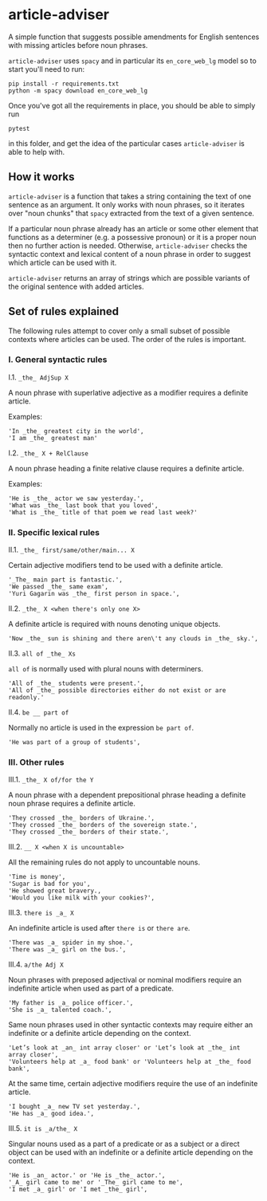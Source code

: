 # article-adviser
A simple function that suggests possible amendments for English sentences with missing articles before noun phrases.

`article-adviser` uses `spacy` and in particular its `en_core_web_lg` model so to start you'll need to run:  

````
pip install -r requirements.txt
python -m spacy download en_core_web_lg
````

Once you've got all the requirements in place, you should be able to simply run
````
pytest
````
in this folder, and get the idea of the particular cases `article-adviser` is able to help with.

## How it works

`article-adviser` is a function that takes a string containing the text of one sentence as an argument.
It only works with noun phrases, so it iterates over "noun chunks" that `spacy` extracted from the text of a given sentence.

If a particular noun phrase already has an article or some other element that functions as a determiner (e.g. a possessive pronoun) or it is a proper noun then no further action is needed. Otherwise, `article-adviser` checks the syntactic context and lexical content of a noun phrase in order to suggest which article can be used with it. 

`article-adviser` returns an array of strings which are possible variants of the original sentence with added articles.

## Set of rules explained

The following rules attempt to cover only a small subset of possible contexts where articles can be used. The order of the rules is important.

### I. General syntactic rules

I.1. `_the_ AdjSup X`

A noun phrase with superlative adjective as a modifier requires a definite article.

Examples:

    'In _the_ greatest city in the world',
    'I am _the_ greatest man'

I.2. `_the_ X + RelClause`

A noun phrase heading a finite relative clause requires a definite article.

Examples:


    'He is _the_ actor we saw yesterday.',
    'What was _the_ last book that you loved',
    'What is _the_ title of that poem we read last week?'


### II. Specific lexical rules


II.1. `_the_ first/same/other/main... X`

Certain adjective modifiers tend to be used with a definite article.


    '_The_ main part is fantastic.',
    'We passed _the_ same exam',
    'Yuri Gagarin was _the_ first person in space.',


II.2. `_the_ X <when there's only one X>`

A definite article is required with nouns denoting unique objects.

    'Now _the_ sun is shining and there aren\'t any clouds in _the_ sky.',


II.3. `all of _the_ Xs`

`all of` is normally used with plural nouns with determiners.

    'All of _the_ students were present.',
    'All of _the_ possible directories either do not exist or are readonly.'

II.4. `be __ part of`

Normally no article is used in the expression `be part of`.

    'He was part of a group of students',


### III. Other rules

III.1. `_the_ X of/for the Y`

A noun phrase with a dependent prepositional phrase heading a definite noun phrase requires a definite article.


    'They crossed _the_ borders of Ukraine.',
    'They crossed _the_ borders of the sovereign state.',
    'They crossed _the_ borders of their state.',


III.2. `__ X <when X is uncountable>`

All the remaining rules do not apply to uncountable nouns.

    'Time is money',
    'Sugar is bad for you',
    'He showed great bravery.,
    'Would you like milk with your cookies?',


III.3. `there is _a_ X`


An indefinite article is used after `there is` or `there are`.

    'There was _a_ spider in my shoe.',
    'There was _a_ girl on the bus.',


III.4. `a/the Adj X`

Noun phrases with preposed adjectival or nominal modifiers require an indefinite article when used as part of a predicate.

    'My father is _a_ police officer.',
    'She is _a_ talented coach.',

Same noun phrases used in other syntactic contexts may require either an indefinite or a definite article depending on the context.

    'Let’s look at _an_ int array closer' or 'Let’s look at _the_ int array closer',
    'Volunteers help at _a_ food bank' or 'Volunteers help at _the_ food bank',

At the same time, certain adjective modifiers require the use of an indefinite article.

    'I bought _a_ new TV set yesterday.',
    'He has _a_ good idea.',

III.5. `it is _a/the_ X`

Singular nouns used as a part of a predicate or as a subject or a direct object can be used with an indefinite or a definite article depending on the context.

    'He is _an_ actor.' or 'He is _the_ actor.',
    '_A_ girl came to me' or '_The_ girl came to me',
    'I met _a_ girl' or 'I met _the_ girl',
